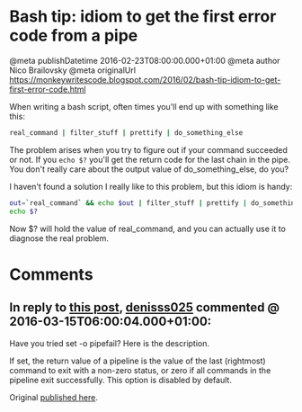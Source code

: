 # Bash tip: idiom to get the first error code from a pipe

@meta publishDatetime 2016-02-23T08:00:00.000+01:00
@meta author Nico Brailovsky
@meta originalUrl https://monkeywritescode.blogspot.com/2016/02/bash-tip-idiom-to-get-first-error-code.html

When writing a bash script, often times you'll end up with something like this:

```bash
real_command | filter_stuff | prettify | do_something_else
```

The problem arises when you try to figure out if your command succeeded or not. If you `echo $?` you'll get the return code for the last chain in the pipe. You don't really care about the output value of do\_something\_else, do you?

I haven't found a solution I really like to this problem, but this idiom is handy:

```bash
out=`real_command` && echo $out | filter_stuff | prettify | do_something_else
echo $?
```

Now $? will hold the value of real\_command, and you can actually use it to diagnose the real problem.


# Comments

## In reply to [this post](), [denisss025]() commented @ 2016-03-15T06:00:04.000+01:00:

Have you tried set -o pipefail? Here is the description.

 If set, the return value of a pipeline is the value of the last (rightmost) command to exit with a non-zero status, or zero if all commands in the pipeline exit successfully. This option is disabled by default.

Original [published here](/blog_md/2016/0223_Bashtipidiomtogetthefirsterrorcodefromapipe.md).
